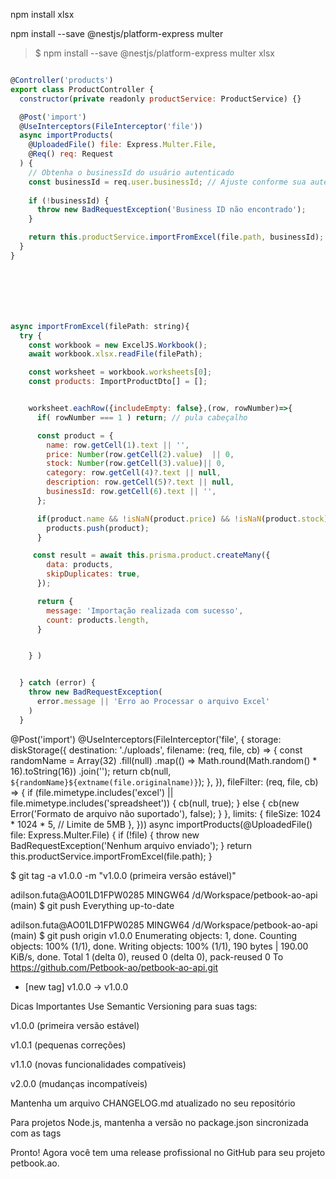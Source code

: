 
npm install xlsx

npm install --save @nestjs/platform-express multer

> $ npm install --save @nestjs/platform-express multer xlsx



``` js

@Controller('products')
export class ProductController {
  constructor(private readonly productService: ProductService) {}

  @Post('import')
  @UseInterceptors(FileInterceptor('file'))
  async importProducts(
    @UploadedFile() file: Express.Multer.File,
    @Req() req: Request
  ) {
    // Obtenha o businessId do usuário autenticado
    const businessId = req.user.businessId; // Ajuste conforme sua autenticação
    
    if (!businessId) {
      throw new BadRequestException('Business ID não encontrado');
    }

    return this.productService.importFromExcel(file.path, businessId);
  }
}







async importFromExcel(filePath: string){
  try {
    const workbook = new ExcelJS.Workbook();
    await workbook.xlsx.readFile(filePath);

    const worksheet = workbook.worksheets[0];
    const products: ImportProductDto[] = []; 


    worksheet.eachRow({includeEmpty: false},(row, rowNumber)=>{
      if( rowNumber === 1 ) return; // pula cabeçalho

      const product = {
        name: row.getCell(1).text || '',
        price: Number(row.getCell(2).value)  || 0,
        stock: Number(row.getCell(3).value)|| 0,
        category: row.getCell(4)?.text || null,
        description: row.getCell(5)?.text || null,
        businessId: row.getCell(6).text || '',
      };

      if(product.name && !isNaN(product.price) && !isNaN(product.stock)){
        products.push(product);
      }

     const result = await this.prisma.product.createMany({
        data: products,
        skipDuplicates: true,
      });

      return {
        message: 'Importação realizada com sucesso',
        count: products.length,
      }


    } )


  } catch (error) {
    throw new BadRequestException(
      error.message || 'Erro ao Processar o arquivo Excel'
    )
  }

```


@Post('import')
  @UseInterceptors(FileInterceptor('file', {
    storage: diskStorage({
      destination: './uploads',
      filename: (req, file, cb) => {
        const randomName = Array(32)
          .fill(null)
          .map(() => Math.round(Math.random() * 16).toString(16))
          .join('');
        return cb(null, `${randomName}${extname(file.originalname)}`);
      },
    }),
    fileFilter: (req, file, cb) => {
      if (file.mimetype.includes('excel') || file.mimetype.includes('spreadsheet')) {
        cb(null, true);
      } else {
        cb(new Error('Formato de arquivo não suportado'), false);
      }
    },
    limits: {
      fileSize: 1024 * 1024 * 5, // Limite de 5MB
    },
  }))
  async importProducts(@UploadedFile() file: Express.Multer.File) {
    if (!file) {
      throw new BadRequestException('Nenhum arquivo enviado');
    }
    return this.productService.importFromExcel(file.path);
  }


$ git tag -a v1.0.0 -m "v1.0.0 (primeira versão estável)"

adilson.futa@AO01LD1FPW0285 MINGW64 /d/Workspace/petbook-ao-api (main)
$ git push 
Everything up-to-date

adilson.futa@AO01LD1FPW0285 MINGW64 /d/Workspace/petbook-ao-api (main)
$ git push origin  v1.0.0
Enumerating objects: 1, done.
Counting objects: 100% (1/1), done.
Writing objects: 100% (1/1), 190 bytes | 190.00 KiB/s, done.
Total 1 (delta 0), reused 0 (delta 0), pack-reused 0
To https://github.com/Petbook-ao/petbook-ao-api.git
 * [new tag]         v1.0.0 -> v1.0.0




 Dicas Importantes
Use Semantic Versioning para suas tags:

v1.0.0 (primeira versão estável)

v1.0.1 (pequenas correções)

v1.1.0 (novas funcionalidades compatíveis)

v2.0.0 (mudanças incompatíveis)

Mantenha um arquivo CHANGELOG.md atualizado no seu repositório

Para projetos Node.js, mantenha a versão no package.json sincronizada com as tags

Pronto! Agora você tem uma release profissional no GitHub para seu projeto petbook.ao.